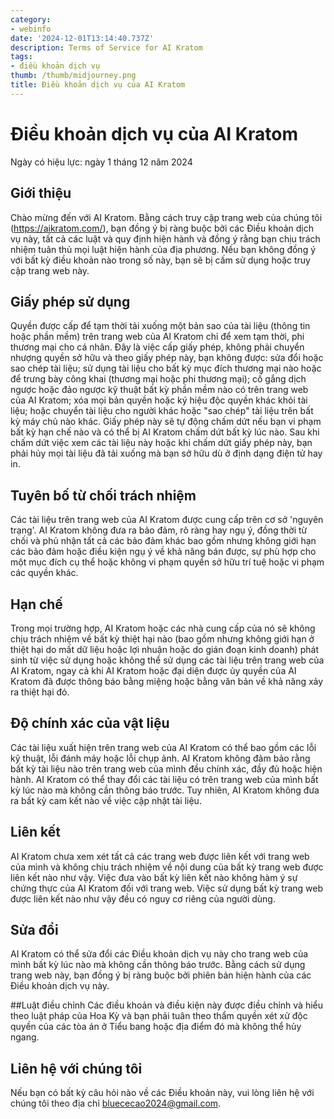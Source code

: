 ```yaml
---
category:
- webinfo
date: '2024-12-01T13:14:40.737Z'
description: Terms of Service for AI Kratom
tags:
- điều khoản dịch vụ
thumb: /thumb/midjourney.png
title: Điều khoản dịch vụ của AI Kratom
---
```


# Điều khoản dịch vụ của AI Kratom

Ngày có hiệu lực: ngày 1 tháng 12 năm 2024

## Giới thiệu
Chào mừng đến với AI Kratom. Bằng cách truy cập trang web của chúng tôi (https://aikratom.com/), bạn đồng ý bị ràng buộc bởi các Điều khoản dịch vụ này, tất cả các luật và quy định hiện hành và đồng ý rằng bạn chịu trách nhiệm tuân thủ mọi luật hiện hành của địa phương. Nếu bạn không đồng ý với bất kỳ điều khoản nào trong số này, bạn sẽ bị cấm sử dụng hoặc truy cập trang web này.

## Giấy phép sử dụng
Quyền được cấp để tạm thời tải xuống một bản sao của tài liệu (thông tin hoặc phần mềm) trên trang web của AI Kratom chỉ để xem tạm thời, phi thương mại cho cá nhân. Đây là việc cấp giấy phép, không phải chuyển nhượng quyền sở hữu và theo giấy phép này, bạn không được:
sửa đổi hoặc sao chép tài liệu;
sử dụng tài liệu cho bất kỳ mục đích thương mại nào hoặc để trưng bày công khai (thương mại hoặc phi thương mại);
cố gắng dịch ngược hoặc đảo ngược kỹ thuật bất kỳ phần mềm nào có trên trang web của AI Kratom;
xóa mọi bản quyền hoặc ký hiệu độc quyền khác khỏi tài liệu; hoặc
chuyển tài liệu cho người khác hoặc "sao chép" tài liệu trên bất kỳ máy chủ nào khác.
Giấy phép này sẽ tự động chấm dứt nếu bạn vi phạm bất kỳ hạn chế nào và có thể bị AI Kratom chấm dứt bất kỳ lúc nào. Sau khi chấm dứt việc xem các tài liệu này hoặc khi chấm dứt giấy phép này, bạn phải hủy mọi tài liệu đã tải xuống mà bạn sở hữu dù ở định dạng điện tử hay in.

## Tuyên bố từ chối trách nhiệm
Các tài liệu trên trang web của AI Kratom được cung cấp trên cơ sở 'nguyên trạng'. AI Kratom không đưa ra bảo đảm, rõ ràng hay ngụ ý, đồng thời từ chối và phủ nhận tất cả các bảo đảm khác bao gồm nhưng không giới hạn các bảo đảm hoặc điều kiện ngụ ý về khả năng bán được, sự phù hợp cho một mục đích cụ thể hoặc không vi phạm quyền sở hữu trí tuệ hoặc vi phạm các quyền khác.

## Hạn chế
Trong mọi trường hợp, AI Kratom hoặc các nhà cung cấp của nó sẽ không chịu trách nhiệm về bất kỳ thiệt hại nào (bao gồm nhưng không giới hạn ở thiệt hại do mất dữ liệu hoặc lợi nhuận hoặc do gián đoạn kinh doanh) phát sinh từ việc sử dụng hoặc không thể sử dụng các tài liệu trên trang web của AI Kratom, ngay cả khi AI Kratom hoặc đại diện được ủy quyền của AI Kratom đã được thông báo bằng miệng hoặc bằng văn bản về khả năng xảy ra thiệt hại đó.

## Độ chính xác của vật liệu
Các tài liệu xuất hiện trên trang web của AI Kratom có ​​thể bao gồm các lỗi kỹ thuật, lỗi đánh máy hoặc lỗi chụp ảnh. AI Kratom không đảm bảo rằng bất kỳ tài liệu nào trên trang web của mình đều chính xác, đầy đủ hoặc hiện hành. AI Kratom có ​​thể thay đổi các tài liệu có trên trang web của mình bất kỳ lúc nào mà không cần thông báo trước. Tuy nhiên, AI Kratom không đưa ra bất kỳ cam kết nào về việc cập nhật tài liệu.

## Liên kết
AI Kratom chưa xem xét tất cả các trang web được liên kết với trang web của mình và không chịu trách nhiệm về nội dung của bất kỳ trang web được liên kết nào như vậy. Việc đưa vào bất kỳ liên kết nào không hàm ý sự chứng thực của AI Kratom đối với trang web. Việc sử dụng bất kỳ trang web được liên kết nào như vậy đều có nguy cơ riêng của người dùng.

## Sửa đổi
AI Kratom có ​​thể sửa đổi các Điều khoản dịch vụ này cho trang web của mình bất kỳ lúc nào mà không cần thông báo trước. Bằng cách sử dụng trang web này, bạn đồng ý bị ràng buộc bởi phiên bản hiện hành của các Điều khoản dịch vụ này.

##Luật điều chỉnh
Các điều khoản và điều kiện này được điều chỉnh và hiểu theo luật pháp của Hoa Kỳ và bạn phải tuân theo thẩm quyền xét xử độc quyền của các tòa án ở Tiểu bang hoặc địa điểm đó mà không thể hủy ngang.

## Liên hệ với chúng tôi
Nếu bạn có bất kỳ câu hỏi nào về các Điều khoản này, vui lòng liên hệ với chúng tôi theo địa chỉ bluececao2024@gmail.com.